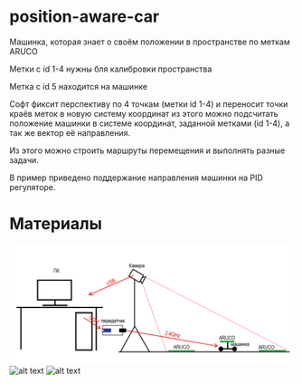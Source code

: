 # position-aware-car
Машинка, которая знает о своём положении в пространстве по меткам ARUCO

Метки с id 1-4 нужны бля калибровки пространства

Метка с id 5 находится на машинке

Софт фиксит перспективу по 4 точкам (метки id 1-4) и переносит точки краёв меток в новую систему координат
из этого можно подсчитать положение машинки в системе координат, заданной метками (id 1-4), а так же вектор
её направления.

Из этого можно строить маршруты перемещения и выполнять разные задачи.

В пример приведено поддержание направления машинки на PID регуляторе.

# Материалы
![alt text](https://github.com/NVcoder24/position-aware-car/blob/main/stuff/scheme1.png)
![alt text](https://github.com/NVcoder24/position-aware-car/blob/main/stuff/photo1.png)
![alt text](https://github.com/NVcoder24/position-aware-car/blob/main/stuff/photo2.png)
